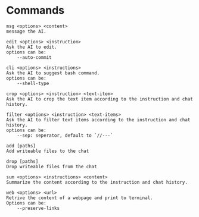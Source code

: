 # Commands

    msg <options> <content>
    message the AI.

    edit <options> <instruction>
    Ask the AI to edit.
    options can be:
        --auto-commit
        
    cli <options> <instructions>
    Ask the AI to suggest bash command.
    options can be:
        --shell-type
    
    crop <options> <instruction> <text-item>
    Ask the AI to crop the text item according to the instruction and chat history.
    
    filter <options> <instruction> <text-items>
    Ask the AI to filter text items according to the instruction and chat history.
    options can be:
        --sep: seperator, default to `//---`
    
    add [paths]
    Add writeable files to the chat
    
    drop [paths]
    Drop writeable files from the chat
    
    sum <options> <instructions> <content>
    Summarize the content according to the instruction and chat history.
    
    web <options> <url>
    Retrive the content of a webpage and print to terminal.
    Options can be:
        --preserve-links
